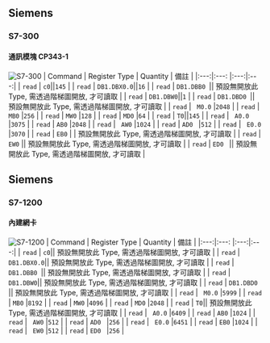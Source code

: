 ## Siemens
### S7-300
#### 通訊模塊 CP343-1
![S7-300](./S7-300.png)
| Command | Register Type | Quantity | 備註 |
|:---:|:---: |:---:|:---:|
| `read` | `c0`||`145` |
| `read` | `DB1.DBX0.0`||`16` |
| `read` | `DB1.DBB0 `|| 預設無開放此 Type, 需透過階梯圖開放, 才可讀取 |
| `read` | `DB1.DBW0`||`1` |
| `read` | `DB1.DBD0 `|| 預設無開放此 Type, 需透過階梯圖開放, 才可讀取 |
| `read` | ` M0.0`   |`2048` | 
| `read` | ` MB0 `   |`256` | 
| `read` | ` MW0 `   |`128` | 
| `read` | ` MD0 `   |`64` | 
| `read` | `T0`||`145` |
| `read` | ` A0.0`   |`3075` | 
| `read` | ` AB0 `   |`2048` | 
| `read` | ` AW0`   |`1024` | 
| `read` | `AD0 `   |`512` | 
| `read` | ` E0.0`   |`3070` | 
| `read` | ` EB0 `   | | 預設無開放此 Type, 需透過階梯圖開放, 才可讀取 |
| `read` | ` EW0`   || 預設無開放此 Type, 需透過階梯圖開放, 才可讀取 |
| `read` | `ED0 `   || 預設無開放此 Type, 需透過階梯圖開放, 才可讀取 |

<div style="page-break-after: always;"></div>

## Siemens
### S7-1200
#### 內建網卡
![S7-1200](./S7-1200.png)
| Command | Register Type | Quantity | 備註 |
|:---:|:---: |:---:|:---:|
| `read` | `c0`|| 預設無開放此 Type, 需透過階梯圖開放, 才可讀取 |
| `read` | `DB1.DBX0.0`|| 預設無開放此 Type, 需透過階梯圖開放, 才可讀取 |
| `read` | `DB1.DBB0 `|| 預設無開放此 Type, 需透過階梯圖開放, 才可讀取 |
| `read` | `DB1.DBW0`|| 預設無開放此 Type, 需透過階梯圖開放, 才可讀取 |
| `read` | `DB1.DBD0 `|| 預設無開放此 Type, 需透過階梯圖開放, 才可讀取 |
| `read` | ` M0.0`   |`5999` | 
| `read` | ` MB0 `   |`8192` | 
| `read` | ` MW0 `   |`4096` | 
| `read` | ` MD0 `   |`2048` | 
| `read` | `T0`|| 預設無開放此 Type, 需透過階梯圖開放, 才可讀取 |
| `read` | ` A0.0`   |`6409` | 
| `read` | ` AB0 `   |`1024` | 
| `read` | ` AW0`   |`512` | 
| `read` | `AD0 `   |`256` | 
| `read` | ` E0.0`   |`6451` | 
| `read` | ` EB0 `   |`1024` | 
| `read` | ` EW0`   |`512` | 
| `read` | `ED0 `   |`256` | 